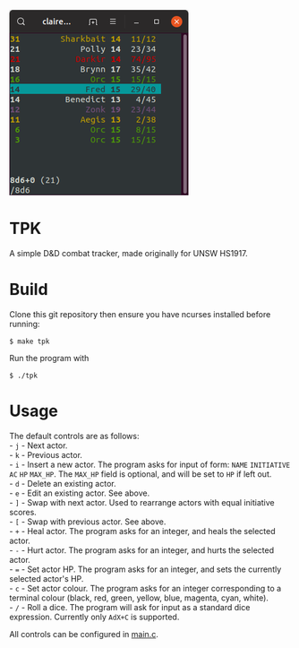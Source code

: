 ![](./screenshot.png)
# TPK
A simple D&amp;D combat tracker, made originally for UNSW HS1917.

# Build
Clone this git repository then ensure you have ncurses installed before running:
```
$ make tpk
```
Run the program with
```
$ ./tpk
```
# Usage
The default controls are as follows:  
    - `j` - Next actor.  
    - `k` - Previous actor.  
    - `i` - Insert a new actor. The program asks for input of form: `NAME` `INITIATIVE` `AC` `HP` `MAX_HP`. The `MAX_HP` field is optional, and will be set to `HP` if left out.  
    - `d` - Delete an existing actor.  
    - `e` - Edit an existing actor. See above.  
    - `]` - Swap with next actor. Used to rearrange actors with equal initiative scores.  
    - `[` - Swap with previous actor. See above.  
    - `+` - Heal actor. The program asks for an integer, and heals the selected actor.  
    - `-` - Hurt actor. The program asks for an integer, and hurts the selected actor.  
    - `=` - Set actor HP. The program asks for an integer, and sets the currently selected actor's HP.  
	- `c` - Set actor colour. The program asks for an integer corresponding to a terminal colour (black, red, green, yellow, blue, magenta, cyan, white).  
    - `/` - Roll a dice. The program will ask for input as a standard dice expression. Currently only `AdX+C` is supported.  

All controls can be configured in [main.c](https://github.com/ShunyaoLiang/tpk/blob/master/main.c#L52).
